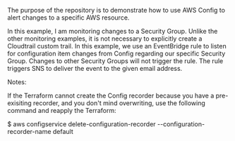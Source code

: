 The purpose of the repository is to demonstrate how to use AWS Config to alert changes to a specific AWS resource.

In this example, I am monitoring changes to a Security Group.  Unlike the other monitoring examples, it is not necessary to explicitly create a Cloudtrail custom trail.  In this example, we use an EventBridge rule to listen for configuration item changes from Config regarding our specific Security Group.  Changes to other Security Groups will not trigger the rule.  The rule triggers SNS to deliver the event to the given email address.

Notes:

If the Terraform cannot create the Config recorder because you have a pre-exisiting recorder, and you don't mind overwriting, use the following command and reapply the Terraform:

$ aws configservice delete-configuration-recorder --configuration-recorder-name default